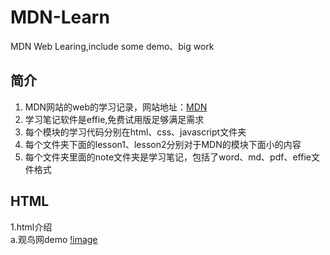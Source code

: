 # MDN-Learn
MDN Web Learing,include some demo、big work
## 简介
1. MDN网站的web的学习记录，网站地址：[MDN](https://developer.mozilla.org/zh-CN/docs/Learn/Getting_started_with_the_web "MDN")
2. 学习笔记软件是effie,免费试用版足够满足需求 
3. 每个模块的学习代码分别在html、css、javascript文件夹
4. 每个文件夹下面的lesson1、lesson2分别对于MDN的模块下面小的内容
5.  每个文件夹里面的note文件夹是学习笔记，包括了word、md、pdf、effie文件格式
## HTML
1.html介绍  
  a.观鸟网demo [!image](./html/lesson1/assets/pic1.png)
